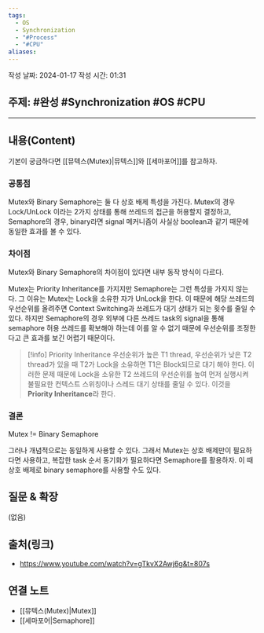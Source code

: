 ```yaml
---
tags:
  - OS
  - Synchronization
  - "#Process"
  - "#CPU"
aliases:
---
```

작성 날짜: 2024-01-17
작성 시간: 01:31

## 주제: #완성 #Synchronization #OS #CPU 

----
## 내용(Content)
기본이 궁금하다면 [[뮤텍스(Mutex)|뮤텍스]]와 [[세마포어]]를 참고하자.


### 공통점
Mutex와 Binary Semaphore는 둘 다 상호 배제 특성을 가진다.  Mutex의 경우 Lock/UnLock 이라는 2가지 상태를 통해 쓰레드의 접근을 허용할지 결정하고, Semaphore의 경우, binary라면 signal 메커니즘이 사실상 boolean과 같기 때문에 동일한 효과를 볼 수 있다.

### 차이점
Mutex와 Binary Semaphore의 차이점이 있다면 내부 동작 방식이 다르다. 

Mutex는  Priority Inheritance를 가지지만 Semaphore는 그런 특성을 가지지 않는다. 그 이유는 Mutex는 Lock을 소유한 자가 UnLock을 한다. 이 때문에 해당 쓰레드의 우선순위를 올려주면 Context Switching과 쓰레드가 대기 상태가 되는 횟수를 줄일 수 있다. 하지만 Semaphore의 경우 외부에 다른 쓰레드 task의 signal을 통해 semaphore 허용 쓰레드를 확보해야 하는데 이를 알 수 없기 때문에 우선순위를 조정한다고 큰 효과를 보긴 어렵기 때문이다.


>[!info] Priority Inheritance
>우선순위가 높은 T1 thread, 우선순위가 낮은 T2 thread가 있을 때 T2가 Lock을 소유하면 T1은 Block되므로 대기 해야 한다. 이러한 문제 때문에 Lock을 소유한 T2 쓰레드의 우선순위를 높여 먼저 실행시켜 불필요한 컨텍스트 스위칭이나 스레드 대기 상태를 줄일 수 있다. 이것을 **Priority Inheritance**라 한다.


### 결론
Mutex != Binary Semaphore

그러나 개념적으로는 동일하게 사용할 수 있다. 그래서 Mutex는 상호 배제만이 필요하다면 사용하고, 복잡한 task 순서 동기화가 필요하다면 Semaphore를 활용하자. 이 때 상호 배제로 binary semaphore를 사용할 수도 있다.
## 질문 & 확장

(없음)

## 출처(링크)
- https://www.youtube.com/watch?v=gTkvX2Awj6g&t=807s

## 연결 노트
- [[뮤텍스(Mutex)|Mutex]]
- [[세마포어|Semaphore]]









